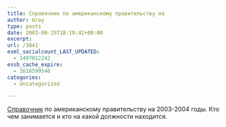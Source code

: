 ```yaml
---
title: Справочник по американскому правительству на
author: Gray
type: posts
date: 2003-09-15T18:19:42+00:00
excerpt:
url: /3841
esml_socialcount_LAST_UPDATED:
  - 1497012242
essb_cache_expire:
  - 1616599546
categories:
  - Uncategorized

---
```








<a href="http://www.gpoaccess.gov/gmanual/browse-gm-03.html" target="_blank">Справочник</a> по американскому правительству на 2003-2004 годы. Кто чем занимается и кто на какой должности находится.